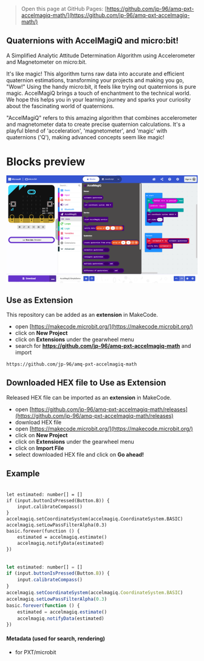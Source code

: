 
> Open this page at GitHub Pages: [https://github.com/jp-96/amq-pxt-accelmagiq-math/](https://github.com/jp-96/amq-pxt-accelmagiq-math/)

## Quaternions with AccelMagiQ and micro:bit!

A Simplified Analytic Attitude Determination Algorithm
using Accelerometer and Magnetometer on micro:bit.

It's like magic! This algorithm turns raw data into accurate and efficient quaternion estimations,
transforming your projects and making you go, "Wow!" Using the handy micro:bit, it feels like trying
out quaternions is pure magic. AccelMagiQ brings a touch of enchantment to the technical world.
We hope this helps you in your learning journey and sparks your curiosity about the fascinating
world of quaternions.

"AccelMagiQ" refers to this amazing algorithm that combines accelerometer and magnetometer data to
create precise quaternion calculations. It's a playful blend of 'acceleration', 'magnetometer', and 'magic' with
quaternions ('Q'), making advanced concepts seem like magic!

# Blocks preview

<!--
This image shows the blocks code from the last commit in master.
This image may take a few minutes to refresh.

![A rendered view of the blocks](https://github.com/jp-96/amq-pxt-accelmagiq-math/raw/master/.github/makecode/blocks.png)
-->
![A rendered view of the blocks](https://github.com/jp-96/amq-pxt-accelmagiq-math/raw/master/.github/statics/blocks.png)

## Use as Extension

This repository can be added as an **extension** in MakeCode.

* open [https://makecode.microbit.org/](https://makecode.microbit.org/)
* click on **New Project**
* click on **Extensions** under the gearwheel menu
* search for **https://github.com/jp-96/amq-pxt-accelmagiq-math** and import

```text
https://github.com/jp-96/amq-pxt-accelmagiq-math
```

## Downloaded HEX file to Use as Extension

Released HEX file can be imported as an **extension** in MakeCode.

* open [https://github.com/jp-96/amq-pxt-accelmagiq-math/releases](https://github.com/jp-96/amq-pxt-accelmagiq-math/releases)
* download HEX file
* open [https://makecode.microbit.org/](https://makecode.microbit.org/)
* click on **New Project**
* click on **Extensions** under the gearwheel menu
* click on **Import File**
* select downloaded HEX file and click on **Go ahead!**

## Example

```blocks

let estimated: number[] = []
if (input.buttonIsPressed(Button.B)) {
    input.calibrateCompass()
}
accelmagiq.setCoordinateSystem(accelmagiq.CoordinateSystem.BASIC)
accelmagiq.setLowPassFilterAlpha(0.3)
basic.forever(function () {
    estimated = accelmagiq.estimate()
    accelmagiq.notifyData(estimated)
})

```

```js

let estimated: number[] = []
if (input.buttonIsPressed(Button.B)) {
    input.calibrateCompass()
}
accelmagiq.setCoordinateSystem(accelmagiq.CoordinateSystem.BASIC)
accelmagiq.setLowPassFilterAlpha(0.3)
basic.forever(function () {
    estimated = accelmagiq.estimate()
    accelmagiq.notifyData(estimated)
})

```

#### Metadata (used for search, rendering)

* for PXT/microbit

<script src="https://cdn.jsdelivr.net/gh/jp-rad/pxt-ubit-extension@0.5.0/.github/statics/gh-pages-embed.js"></script>
<script>makeCodeRender("{{ site.makecode.home_url }}", [ "custom=github:jp-96/amq-pxt-accelmagiq-math", ]);</script>
